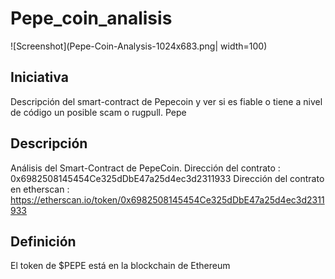 # Pepe_coin_analisis
![Screenshot](Pepe-Coin-Analysis-1024x683.png| width=100)


## Iniciativa
Descripción del smart-contract de Pepecoin y ver si es fiable o tiene a nivel de código un posible scam o rugpull.
Pepe

## Descripción 
Análisis del Smart-Contract de PepeCoin.
Dirección del contrato : 0x6982508145454Ce325dDbE47a25d4ec3d2311933
Dirección del contrato en etherscan : https://etherscan.io/token/0x6982508145454Ce325dDbE47a25d4ec3d2311933

## Definición 
El token  de $PEPE está en la blockchain de Ethereum 

